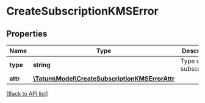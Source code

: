 # CreateSubscriptionKMSError

## Properties

Name | Type | Description | Notes
------------ | ------------- | ------------- | -------------
**type** | **string** | Type of the subscription. |
**attr** | [**\Tatum\Model\CreateSubscriptionKMSErrorAttr**](CreateSubscriptionKMSErrorAttr.md) |  |

[[Back to API list]](../../README.md#api-endpoints)
